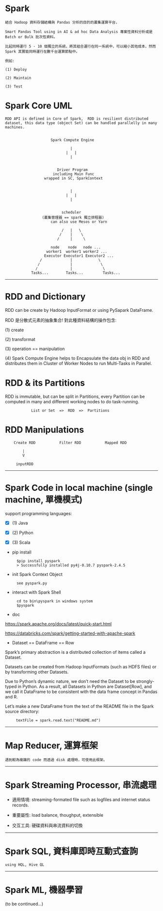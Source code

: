 # Spark 

    結合 Hadoop 資料存儲結構與 Pandas 分析的目的的叢集運算平台，

    Smart Pandas Tool using in AI & ad hoc Data Analysis 專案性資料分析或是 Batch or Bulk 批次性資料。

    比起同時運行 5 - 10 個獨立的系統，將其組合運行在同一系統中，可以縮小其他成本，然而 Spark 其實能同時運行在數千台運算節點中。

    例如:

    (1) Deploy

    (2) Maintain

    (3) Test

# Spark Core UML

    RDD API is defined in Core of Spark,  RDD is resilient distributed dataset, this data type (object Set) can be handled parallelly in many machines. 

                         
                         Spark Compute Engine

                                  |
                                |   |  
                                  |


                            Driver Program
                          including Main Func
                      wrapped in SC, SparkContext


                                  |
                                |   |  
                                  |


                              scheduler 
                     (叢集管理器 == spark 獨立排程器)
                         can also use Mesos or Yarn
 
                              /   |   \
                             /    |    \
                            /     |     \

                         node    node   node ...
                       worker1  worker1 worker2 ...
                      Executor Executor1 Executor2 ... 
                    /             |            \
                   /              |             \
                  /               |              \
                Tasks...        Tasks...         Tasks...

----------------------------------------------------------------------------------

# RDD and Dictionary

  RDD can be create by Hadoop InputFormat or using PySapark DataFrame.

  RDD 是分散式元素的抽象集合! 對此種資料結構的操作包含:

  (1) create

  (2) transformat

  (3) operation == manipulation

  (4) Spark Compute Engine helps to Encapsulate the data obj in RDD and distributes them in Cluster of Worker Nodes to run Multi-Tasks in Parallel.

# RDD & its Partitions   

  RDD is immutable, but can be split in Partitions, every Partition can be computed in many and different working nodes to do task-running.


                List or Set  =>  RDD  =>  Partitions 

# RDD Manipulations


        Create RDD           Filter RDD           Mapped RDD

            |
            V

         inputRDD

----------------------------------------------------------------------------------

# Spark Code in local machine (single machine, 單機模式)

   support programming languages: 

   - [X] (1) Java

   - [X] (2) Python

   - [X] (3) Scala

* pip install

        $pip install pyspark
        > Successfully installed py4j-0.10.7 pyspark-2.4.5

* init Spark Context Object
    
        see pyspark.py

* interact with Spark Shell

        cd to bin\pyspark in windows system 
        $pyspark

* doc

<https://spark.apache.org/docs/latest/quick-start.html>

<https://databricks.com/spark/getting-started-with-apache-spark>

* Dataset == DataFrame == Row

Spark’s primary abstraction is a distributed collection of items called a Dataset. 

Datasets can be created from Hadoop InputFormats (such as HDFS files) or by transforming other Datasets. 

Due to Python’s dynamic nature, we don’t need the Dataset to be strongly-typed in Python. As a result, all Datasets in Python are Dataset[Row], and we call it DataFrame to be consistent with the data frame concept in Pandas and R. 

Let’s make a new DataFrame from the text of the README file in the Spark source directory:

         textFile = spark.read.text("README.md")

----------------------------------------------------------------------------------

# Map Reducer, 運算框架

    遇到較為複雜的 code 而透過 disk 處理時，可使用此框架。

----------------------------------------------------------------------------------

# Spark Streaming Processor, 串流處理

   * 適用情境: streaming-formated file such as logfiles and internet status records.

   * 重要屬性: load balance, thoughput, extensible

   * 交互工具: 硬碟資料與串流資料的切換

----------------------------------------------------------------------------------

# Spark SQL, 資料庫即時互動式查詢

    using HQL, Hive QL

----------------------------------------------------------------------------------

# Spark ML, 機器學習

  (to be continued...)